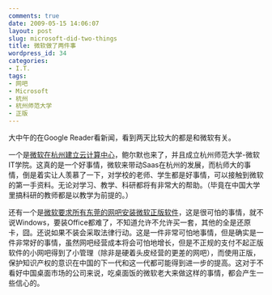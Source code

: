 ```yaml
---
comments: true
date: 2009-05-15 14:06:07
layout: post
slug: microsoft-did-two-things
title: 微软做了两件事
wordpress_id: 34
categories:
- I.T.
tags:
- 网吧
- Microsoft
- 杭州
- 杭州师范大学
- 正版
---
```


大中午的在Google Reader看新闻，看到两天比较大的都是和微软有关。




一个是[微软在杭州建立云计算中心](http://tech.sina.com.cn/it/2009-05-15/12183096184.shtml)，鲍尔默也来了，并且成立杭州师范大学-微软IT学院。这真的是一个好事情，微软来带动Saas在杭州的发展，而杭师大的事情，倒是着实让人羡慕了一下，对学校的老师、学生都是好事情，可以接触到微软的第一手资料。无论对学习、教学、科研都将有非常大的帮助。（毕竟在中国大学里搞科研的教师都是以教学为前提的。）




还有一个是[微软要求所有东莞的网吧安装微软正版软件](http://tech.sina.com.cn/it/2009-05-15/07523094787.shtml)，这是很可怕的事情，就不说Windows，要装Office都难了，不知道允许不允许买一套，其他的全是还原卡，囧。还说如果不装会采取法律行动。这是一件非常可怕地事情，但是确实是一件非常好的事情，虽然网吧经营成本将会可怕地增长，但是不正规的支付不起正版软件的小网吧得到了小管理（除非是硬着头皮经营的更差的网吧），而使用正版，保护知识产权的意识在中国的下一代和这一代都可能得到进一步的提高。这对于不看好中国桌面市场的公司来说，吃桌面饭的微软老大来做这样的事情，都会产生一些信心的。
